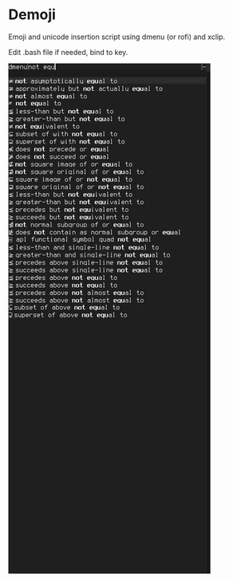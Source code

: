 # Demoji #

Emoji and unicode insertion script using dmenu (or rofi) and xclip.

Edit .bash file if needed, bind to key.

![screenshot](screenshot.png)
